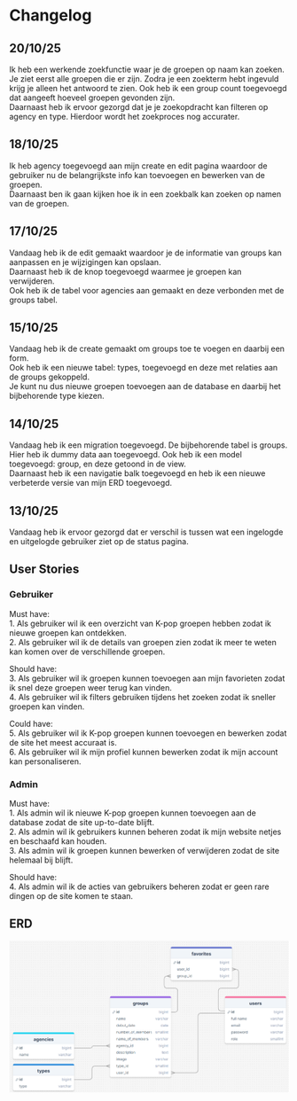 # Changelog

## 20/10/25

Ik heb een werkende zoekfunctie waar je de groepen op naam kan zoeken. <br>
Je ziet eerst alle groepen die er zijn. Zodra je een zoekterm hebt ingevuld krijg je alleen het antwoord te zien. Ook
heb ik een group count toegevoegd dat aangeeft hoeveel groepen gevonden zijn.<br>
Daarnaast heb ik ervoor gezorgd dat je je zoekopdracht kan filteren op agency en type. Hierdoor wordt het zoekproces nog
accurater.

## 18/10/25

Ik heb agency toegevoegd aan mijn create en edit pagina waardoor de gebruiker nu de belangrijkste info kan toevoegen en
bewerken van de groepen. <br>
Daarnaast ben ik gaan kijken hoe ik in een zoekbalk kan zoeken op namen van de groepen.

## 17/10/25

Vandaag heb ik de edit gemaakt waardoor je de informatie van groups kan aanpassen en je wijzigingen kan opslaan. <br>
Daarnaast heb ik de knop toegevoegd waarmee je groepen kan verwijderen. <br>
Ook heb ik de tabel voor agencies aan gemaakt en deze verbonden met de groups tabel.

## 15/10/25

Vandaag heb ik de create gemaakt om groups toe te voegen en daarbij een form. <br>
Ook heb ik een nieuwe tabel: types, toegevoegd en deze met relaties aan de groups gekoppeld. <br>
Je kunt nu dus nieuwe groepen toevoegen aan de database en daarbij het bijbehorende type kiezen.

## 14/10/25

Vandaag heb ik een migration toegevoegd. De bijbehorende tabel is groups. Hier heb ik dummy data aan toegevoegd.
Ook heb ik een model toegevoegd: group, en deze getoond in de view.<br>
Daarnaast heb ik een navigatie balk toegevoegd en heb ik een nieuwe verbeterde versie van mijn ERD toegevoegd.

## 13/10/25

Vandaag heb ik ervoor gezorgd dat er verschil is tussen wat een ingelogde en uitgelogde gebruiker ziet op de status
pagina.

## User Stories

### Gebruiker <br>

Must have:
<br> 1. Als gebruiker wil ik een overzicht van K-pop groepen hebben zodat ik nieuwe groepen kan ontdekken.
<br> 2. Als gebruiker wil ik de details van groepen zien zodat ik meer te weten kan komen over de verschillende groepen.

Should have:
<br> 3. Als gebruiker wil ik groepen kunnen toevoegen aan mijn favorieten zodat ik snel deze groepen weer terug kan
vinden.
<br> 4. Als gebruiker wil ik filters gebruiken tijdens het zoeken zodat ik sneller groepen kan vinden.

Could have:
<br> 5. Als gebruiker wil ik K-pop groepen kunnen toevoegen en bewerken zodat de site het meest accuraat is.
<br> 6. Als gebruiker wil ik mijn profiel kunnen bewerken zodat ik mijn account kan personaliseren.

### Admin <br>

Must have:
<br> 1. Als admin wil ik nieuwe K-pop groepen kunnen toevoegen aan de database zodat de site up-to-date blijft.
<br> 2. Als admin wil ik gebruikers kunnen beheren zodat ik mijn website netjes en beschaafd kan houden.
<br> 3. Als admin wil ik groepen kunnen bewerken of verwijderen zodat de site helemaal bij blijft.

Should have:
<br> 4. Als admin wil ik de acties van gebruikers beheren zodat er geen rare dingen op de site komen te staan.

## ERD

![ERD.png](images/ERD.png)
